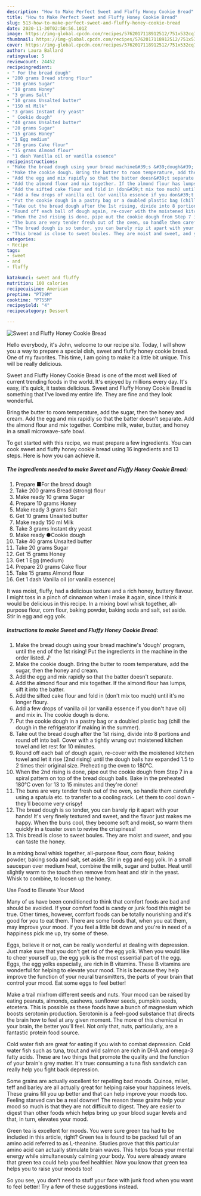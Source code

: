 ```yaml
---
description: "How to Make Perfect Sweet and Fluffy Honey Cookie Bread"
title: "How to Make Perfect Sweet and Fluffy Honey Cookie Bread"
slug: 513-how-to-make-perfect-sweet-and-fluffy-honey-cookie-bread
date: 2020-11-30T02:50:56.101Z
image: https://img-global.cpcdn.com/recipes/5762017118912512/751x532cq70/sweet-and-fluffy-honey-cookie-bread-recipe-main-photo.jpg
thumbnail: https://img-global.cpcdn.com/recipes/5762017118912512/751x532cq70/sweet-and-fluffy-honey-cookie-bread-recipe-main-photo.jpg
cover: https://img-global.cpcdn.com/recipes/5762017118912512/751x532cq70/sweet-and-fluffy-honey-cookie-bread-recipe-main-photo.jpg
author: Laura Ballard
ratingvalue: 5
reviewcount: 24452
recipeingredient:
- " For the bread dough"
- "200 grams Bread strong flour"
- "10 grams Sugar"
- "10 grams Honey"
- "3 grams Salt"
- "10 grams Unsalted butter"
- "150 ml Milk"
- "3 grams Instant dry yeast"
- " Cookie dough"
- "40 grams Unsalted butter"
- "20 grams Sugar"
- "15 grams Honey"
- "1 Egg medium"
- "20 grams Cake flour"
- "15 grams Almond flour"
- "1 dash Vanilla oil or vanilla essence"
recipeinstructions:
- "Make the bread dough using your bread machine&#39;s &#39;dough&#39; program, until the end of the 1st rising! Put the ingredients in the machine in the order listed. ♪"
- "Make the cookie dough. Bring the butter to room temperature, add the sugar, then the honey and cream."
- "Add the egg and mix rapidly so that the batter doesn&#39;t separate."
- "Add the almond flour and mix together. If the almond flour has lumps, sift it into the batter."
- "Add the sifted cake flour and fold in (don&#39;t mix too much) until it&#39;s no longer floury."
- "Add a few drops of vanilla oil (or vanilla essence if you don&#39;t have oil) and mix in. The cookie dough is done."
- "Put the cookie dough in a pastry bag or a doubled plastic bag (chill the dough in the refrigerator if making in the summer)."
- "Take out the bread dough after the 1st rising, divide into 8 portions and round off into ball. Cover with a tightly wrung out moistened kitchen towel and let rest for 10 minutes."
- "Round off each ball of dough again, re-cover with the moistened kitchen towel and let it rise (2nd rising) until the dough balls hav expanded 1.5 to 2 times their original size. Preheating the oven to 180°C."
- "When the 2nd rising is done, pipe out the cookie dough from Step 7 in a spiral pattern on top of the bread dough balls. Bake in the preheated 180°C oven for 13 to 15 minutes and they&#39;re done!"
- "The buns are very tender fresh out of the oven, so handle them carefully using a spatula etc. to transfer to a cooling rack. Let them to cool down - they&#39;ll become very crispy!"
- "The bread dough is so tender, you can barely rip it apart with your hands! It&#39;s very finely textured and sweet, and the flavor just makes me happy. When the buns cool, they become soft and moist, so warm them quickly in a toaster oven to revive the crispiness!"
- "This bread is close to sweet boules. They are moist and sweet, and you can taste the honey."
categories:
- Recipe
tags:
- sweet
- and
- fluffy

katakunci: sweet and fluffy 
nutrition: 100 calories
recipecuisine: American
preptime: "PT29M"
cooktime: "PT55M"
recipeyield: "4"
recipecategory: Dessert

---
```



![Sweet and Fluffy Honey Cookie Bread](https://img-global.cpcdn.com/recipes/5762017118912512/751x532cq70/sweet-and-fluffy-honey-cookie-bread-recipe-main-photo.jpg)

Hello everybody, it's John, welcome to our recipe site. Today, I will show you a way to prepare a special dish, sweet and fluffy honey cookie bread. One of my favorites. This time, I am going to make it a little bit unique. This will be really delicious.

Sweet and Fluffy Honey Cookie Bread is one of the most well liked of current trending foods in the world. It's enjoyed by millions every day. It's easy, it's quick, it tastes delicious. Sweet and Fluffy Honey Cookie Bread is something that I've loved my entire life. They are fine and they look wonderful.

Bring the butter to room temperature, add the sugar, then the honey and cream. Add the egg and mix rapidly so that the batter doesn&#39;t separate. Add the almond flour and mix together. Combine milk, water, butter, and honey in a small microwave-safe bowl.


To get started with this recipe, we must prepare a few ingredients. You can cook sweet and fluffy honey cookie bread using 16 ingredients and 13 steps. Here is how you can achieve it.

<!--inarticleads1-->

##### The ingredients needed to make Sweet and Fluffy Honey Cookie Bread:

1. Prepare  ■For the bread dough
1. Take 200 grams Bread (strong) flour
1. Make ready 10 grams Sugar
1. Prepare 10 grams Honey
1. Make ready 3 grams Salt
1. Get 10 grams Unsalted butter
1. Make ready 150 ml Milk
1. Take 3 grams Instant dry yeast
1. Make ready  ●Cookie dough
1. Take 40 grams Unsalted butter
1. Take 20 grams Sugar
1. Get 15 grams Honey
1. Get 1 Egg (medium)
1. Prepare 20 grams Cake flour
1. Take 15 grams Almond flour
1. Get 1 dash Vanilla oil (or vanilla essence)


It was moist, fluffy, had a delicious texture and a rich honey, buttery flavour. I might toss in a pinch of cinnamon when I make it again, since I think it would be delicious in this recipe. In a mixing bowl whisk together, all-purpose flour, corn flour, baking powder, baking soda and salt, set aside. Stir in egg and egg yolk. 

<!--inarticleads2-->

##### Instructions to make Sweet and Fluffy Honey Cookie Bread:

1. Make the bread dough using your bread machine&#39;s &#39;dough&#39; program, until the end of the 1st rising! Put the ingredients in the machine in the order listed. ♪
1. Make the cookie dough. Bring the butter to room temperature, add the sugar, then the honey and cream.
1. Add the egg and mix rapidly so that the batter doesn&#39;t separate.
1. Add the almond flour and mix together. If the almond flour has lumps, sift it into the batter.
1. Add the sifted cake flour and fold in (don&#39;t mix too much) until it&#39;s no longer floury.
1. Add a few drops of vanilla oil (or vanilla essence if you don&#39;t have oil) and mix in. The cookie dough is done.
1. Put the cookie dough in a pastry bag or a doubled plastic bag (chill the dough in the refrigerator if making in the summer).
1. Take out the bread dough after the 1st rising, divide into 8 portions and round off into ball. Cover with a tightly wrung out moistened kitchen towel and let rest for 10 minutes.
1. Round off each ball of dough again, re-cover with the moistened kitchen towel and let it rise (2nd rising) until the dough balls hav expanded 1.5 to 2 times their original size. Preheating the oven to 180°C.
1. When the 2nd rising is done, pipe out the cookie dough from Step 7 in a spiral pattern on top of the bread dough balls. Bake in the preheated 180°C oven for 13 to 15 minutes and they&#39;re done!
1. The buns are very tender fresh out of the oven, so handle them carefully using a spatula etc. to transfer to a cooling rack. Let them to cool down - they&#39;ll become very crispy!
1. The bread dough is so tender, you can barely rip it apart with your hands! It&#39;s very finely textured and sweet, and the flavor just makes me happy. When the buns cool, they become soft and moist, so warm them quickly in a toaster oven to revive the crispiness!
1. This bread is close to sweet boules. They are moist and sweet, and you can taste the honey.


In a mixing bowl whisk together, all-purpose flour, corn flour, baking powder, baking soda and salt, set aside. Stir in egg and egg yolk. In a small saucepan over medium heat, combine the milk, sugar and butter. Heat until slightly warm to the touch then remove from heat and stir in the yeast. Whisk to combine, to loosen up the honey. 

Use Food to Elevate Your Mood


Many of us have been conditioned to think that comfort foods are bad and should be avoided. If your comfort food is candy or junk food this might be true. Other times, however, comfort foods can be totally nourishing and it's good for you to eat them. There are some foods that, when you eat them, may improve your mood. If you feel a little bit down and you're in need of a happiness pick me up, try some of these.

Eggs, believe it or not, can be really wonderful at dealing with depression. Just make sure that you don't get rid of the egg yolk. When you would like to cheer yourself up, the egg yolk is the most essential part of the egg. Eggs, the egg yolks especially, are rich in B vitamins. These B vitamins are wonderful for helping to elevate your mood. This is because they help improve the function of your neural transmitters, the parts of your brain that control your mood. Eat some eggs to feel better!

Make a trail mixfrom different seeds and nuts. Your mood can be raised by eating peanuts, almonds, cashews, sunflower seeds, pumpkin seeds, etcetera. This is possible as these foods have a bunch of magnesium which boosts serotonin production. Serotonin is a feel-good substance that directs the brain how to feel at any given moment. The more of this chemical in your brain, the better you'll feel. Not only that, nuts, particularly, are a fantastic protein food source.

Cold water fish are great for eating if you wish to combat depression. Cold water fish such as tuna, trout and wild salmon are rich in DHA and omega-3 fatty acids. These are two things that promote the quality and the function of your brain's grey matter. It's true: consuming a tuna fish sandwich can really help you fight back depression. 

Some grains are actually excellent for repelling bad moods. Quinoa, millet, teff and barley are all actually great for helping raise your happiness levels. These grains fill you up better and that can help improve your moods too. Feeling starved can be a real downer! The reason these grains help your mood so much is that they are not difficult to digest. They are easier to digest than other foods which helps bring up your blood sugar levels and that, in turn, elevates your mood.

Green tea is excellent for moods. You were sure green tea had to be included in this article, right? Green tea is found to be packed full of an amino acid referred to as L-theanine. Studies prove that this particular amino acid can actually stimulate brain waves. This helps focus your mental energy while simultaneously calming your body. You were already aware that green tea could help you feel healthier. Now you know that green tea helps you to raise your moods too!

So you see, you don't need to stuff your face with junk food when you want to feel better! Try  a few  of  these  suggestions  instead.

